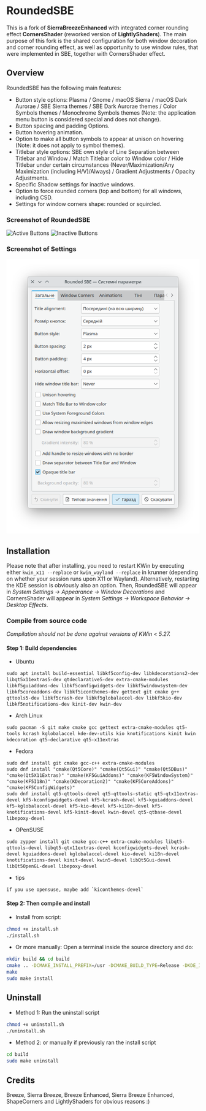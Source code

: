 # RoundedSBE

This is a fork of **SierraBreezeEnhanced** with integrated corner rounding effect **CornersShader** (reworked version of **LightlyShaders**). The main purpose of this fork is the shared configuration for both window decoration and corner rounding effect, as well as opportunity to use window rules, that were implemented in SBE, together with CornersShader effect.

## Overview

RoundedSBE has the following main features:

 * Button style options: Plasma / Gnome / macOS Sierra / macOS Dark Aurorae / SBE Sierra themes / SBE Dark Aurorae themes / Color Symbols themes / Monochrome Symbols themes (Note: the application menu button is considered special and does not change).
 * Button spacing and padding Options.
 * Button hovering animation.
 * Option to make all button symbols to appear at unison on hovering (Note: it does not apply to symbol themes).
 * Titlebar style options: SBE own style of Line Separation between Titlebar and Window / Match Titlebar color to Window color / Hide Titlebar under certain circumstances (Never/Maximization/Any Maximization (including H/V)/Always) / Gradient Adjustments / Opacity Adjustments.
 * Specific Shadow settings for inactive windows.
 * Option to force rounded corners (top and bottom) for all windows, including CSD.
 * Settings for window corners shape: rounded or squircled.
 
 
### Screenshot of RoundedSBE


![Active Buttons](screenshots/ActiveButtons.gif?raw=true "Active Buttons")
![Inactive Buttons](screenshots/InactiveButtons.gif?raw=true "Inactive Buttons")


### Screenshot of Settings


![SBE Settings](screenshots/SBE_settings.png?raw=true "SBE Settings")


## Installation

Please note that after installing, you need to restart KWin by executing either `kwin_x11 --replace` or `kwin_wayland --replace` in krunner (depending on whether your session runs upon X11 or Wayland). Alternatively, restarting the KDE session is obviously also an option. Then, RoundedSBE will appear in *System Settings &rarr; Appearance &rarr; Window Decorations* and CornersShader will appear in *System Settings &rarr; Workspace Behavior &rarr; Desktop Effects*.

### Compile from source code
*Compilation should not be done against versions of KWin < 5.27.*

#### Step 1: Build dependencies
- Ubuntu
``` shell
sudo apt install build-essential libkf5config-dev libkdecorations2-dev libqt5x11extras5-dev qtdeclarative5-dev extra-cmake-modules libkf5guiaddons-dev libkf5configwidgets-dev libkf5windowsystem-dev libkf5coreaddons-dev libkf5iconthemes-dev gettext git cmake g++ qttools5-dev libkf5crash-dev libkf5globalaccel-dev libkf5kio-dev libkf5notifications-dev kinit-dev kwin-dev 
```
- Arch Linux
``` shell
sudo pacman -S git make cmake gcc gettext extra-cmake-modules qt5-tools kcrash kglobalaccel kde-dev-utils kio knotifications kinit kwin kdecoration qt5-declarative qt5-x11extras
```
- Fedora
``` shell
sudo dnf install git cmake gcc-c++ extra-cmake-modules
sudo dnf install "cmake(Qt5Core)" "cmake(Qt5Gui)" "cmake(Qt5DBus)" "cmake(Qt5X11Extras)" "cmake(KF5GuiAddons)" "cmake(KF5WindowSystem)" "cmake(KF5I18n)" "cmake(KDecoration2)" "cmake(KF5CoreAddons)" "cmake(KF5ConfigWidgets)"
sudo dnf install qt5-qttools-devel qt5-qttools-static qt5-qtx11extras-devel kf5-kconfigwidgets-devel kf5-kcrash-devel kf5-kguiaddons-devel kf5-kglobalaccel-devel kf5-kio-devel kf5-ki18n-devel kf5-knotifications-devel kf5-kinit-devel kwin-devel qt5-qtbase-devel libepoxy-devel
```
- OPenSUSE
``` shell
sudo zypper install git cmake gcc-c++ extra-cmake-modules libqt5-qttools-devel libqt5-qtx11extras-devel kconfigwidgets-devel kcrash-devel kguiaddons-devel kglobalaccel-devel kio-devel ki18n-devel knotifications-devel kinit-devel kwin5-devel libQt5Gui-devel libQt5OpenGL-devel libepoxy-devel
```
- tips
``` shell
if you use opensuse, maybe add `kiconthemes-devel`

```

#### Step 2: Then compile and install
- Install from script:
```sh
chmod +x install.sh
./install.sh
```
- Or more manually:
Open a terminal inside the source directory and do:
```sh
mkdir build && cd build
cmake .. -DCMAKE_INSTALL_PREFIX=/usr -DCMAKE_BUILD_TYPE=Release -DKDE_INSTALL_LIBDIR=lib -DBUILD_TESTING=OFF -DKDE_INSTALL_USE_QT_SYS_PATHS=ON
make
sudo make install
```


## Uninstall

- Method 1: Run the uninstall script
```sh
chmod +x uninstall.sh
./uninstall.sh
```
- Method 2: or manually if previously ran the install script
```sh
cd build
sudo make uninstall
```


## Credits
Breeze, Sierra Breeze, Breeze Enhanced, Sierra Breeze Enhanced, ShapeCorners and LightlyShaders for obvious reasons :)
